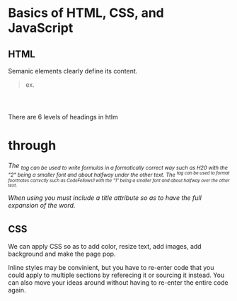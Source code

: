 # Basics of HTML, CSS, and JavaScript

## HTML

Semanic elements clearly define its content.

> ex. <article> <section> <footer> <header>
  
There are 6 levels of headings in htlm <h1> through <h6>

The <sub> tag can be used to write formulas in a formatically correct way such as H20 with the "2" being a smaller font and about halfway under the other text. The <sup> tag can be used to format foortnotes correctly such as CodeFellows1 with the "1" being a smaller font and about halfway over the other text.
  
When using <abbr> you must include a title attribute so as to have the full expansion of the word.

## CSS

We can  apply CSS so as to add color, resize text, add images, add background and make the page pop.

Inline styles may be convinient, but you have to re-enter code that you could apply to multiple sections by referecing it or sourcing it instead. You can also move your ideas around without having to re-enter the entire code again.
  
